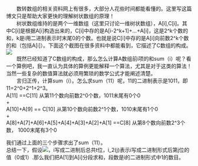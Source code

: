 　　数转数组的相关资料网上有很多，大部分人花些时间都能看懂的。这里写这篇博文只是帮助大家更快的理解树状数组的原理！  
　　树状数组维持的是两个一维数组（这里只讨论一维树状数组），A[i],C[i]。其中C[i]是根据A[i]构造出来的，C[i]中存的是A[i-2^k+1]+...+A[i]，这是2^k个数的和，k是i用二进制表示时末尾0的个数。也就是说C[i]中存的是A[i]向前数2^k个数的和（包括A[i]）。下面这个截图在很多资料中都能看到，它描述了C数组的构成。  
![](/static/blog_pic/tree_array.jpg)  
　　既然已经知道了C数组的构成，那么怎么计算A数组前i项的和sum（i）呢？看一个算例吧，我一直认为具体的算例更能解释一个算法，尤其是对于这类的算法！当然一些复杂的数值算法就必须用繁琐的数学公式才能阐述清楚。  
　　言归正传，计算sum（i）。怎么求sum（11）呢，11的二进制表示是1011，即11=2^0+2^1+2^3。  
A[11]  ==C[11]                          从第11个数向前数2^0个数，1011末尾有0个0  
\+  
A[10]+A[9]   == C[10]                      从第10个数向前数2^1个数，1010末尾有1个0  
\+  
A[8]+A[7]+A[6]+A[5]+A[4]+A[3]+A[2]+A[1]  ==C[8]       从第8个数向前数2^3个数，  1000末尾有3个0  

我们通过上面的三个步骤求出了sum（11）。  
总结一下，假设![](/static/blog_pic/tree_array1.jpg)，i写成二进制后总共t位，i_2(j)表示i写成二进制形式后第j位的值（0或1）.那么我们把A[1]到A[i]分段求和，段数是i的二进制形式中1的数目。
